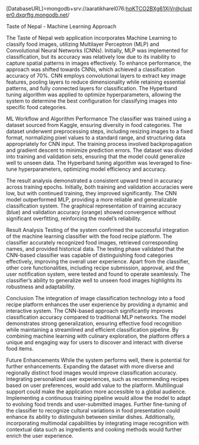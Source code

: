 [DatabaseURL]=mongodb+srv://aaratikharel076:hqKTCO2BXg61XjVr@cluster0.dxqrftg.mongodb.net/

Taste of Nepal - Machine Learning Approach

The Taste of Nepal web application incorporates Machine Learning to classify food images, utilizing Multilayer Perceptron (MLP) and Convolutional Neural Networks (CNNs). Initially, MLP was implemented for classification, but its accuracy was relatively low due to its inability to capture spatial patterns in images effectively. To enhance performance, the approach was shifted towards CNNs, which achieved a classification accuracy of 70%. CNN employs convolutional layers to extract key image features, pooling layers to reduce dimensionality while retaining essential patterns, and fully connected layers for classification. The Hyperband tuning algorithm was applied to optimize hyperparameters, allowing the system to determine the best configuration for classifying images into specific food categories.

ML Workflow and Algorithm Performance
The classifier was trained using a dataset sourced from Kaggle, ensuring diversity in food categories. The dataset underwent preprocessing steps, including resizing images to a fixed format, normalizing pixel values to a standard range, and structuring data appropriately for CNN input. The training process involved backpropagation and gradient descent to minimize prediction errors. The dataset was divided into training and validation sets, ensuring that the model could generalize well to unseen data. The Hyperband tuning algorithm was leveraged to fine-tune hyperparameters, optimizing model efficiency and accuracy.

The result analysis demonstrated a consistent upward trend in accuracy across training epochs. Initially, both training and validation accuracies were low, but with continued training, they improved significantly. The CNN model outperformed MLP, providing a more reliable and generalizable classification system. The graphical representation of training accuracy (blue) and validation accuracy (orange) showed convergence without significant overfitting, reinforcing the model’s reliability.

Result Analysis
Testing of the system confirmed the successful integration of the machine learning classifier with the food recipe platform. The classifier accurately recognized food images, retrieved corresponding names, and provided historical data. The testing phase validated that the CNN-based classifier was capable of distinguishing food categories effectively, improving the overall user experience. Apart from the classifier, other core functionalities, including recipe submission, approval, and the user notification system, were tested and found to operate seamlessly. The classifier’s ability to generalize well to unseen food images highlights its robustness and adaptability.

Conclusion
The integration of image classification technology into a food recipe platform enhances the user experience by providing a dynamic and interactive system. The CNN-based approach significantly improves classification accuracy compared to traditional MLP networks. The model demonstrates strong generalization, ensuring effective food recognition while maintaining a streamlined and efficient classification pipeline. By combining machine learning with culinary exploration, the platform offers a unique and engaging way for users to discover and interact with diverse food items.

Future Enhancements
While the system performs well, there is potential for further enhancements. Expanding the dataset with more diverse and regionally distinct food images would improve classification accuracy. Integrating personalized user experiences, such as recommending recipes based on user preferences, would add value to the platform. Multilingual support could make the application more accessible to a global audience. Implementing a continuous training pipeline would allow the model to adapt to evolving food trends and user-submitted images. Further fine-tuning of the classifier to recognize cultural variations in food presentation could enhance its ability to distinguish between similar dishes. Additionally, incorporating multimodal capabilities by integrating image recognition with contextual data such as ingredients and cooking methods would further enrich the user experience.
